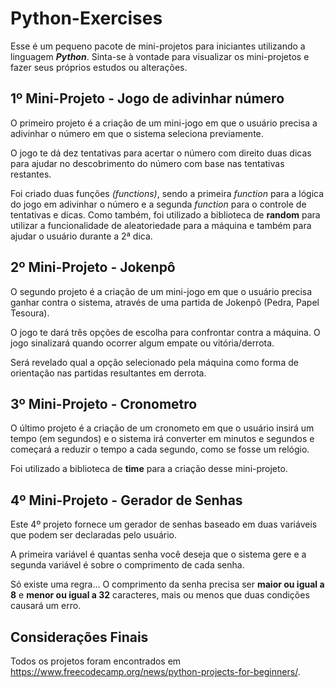 # Python-Exercises

Esse é um pequeno pacote de mini-projetos para iniciantes utilizando a linguagem ***Python***.
Sinta-se à vontade para visualizar os mini-projetos e fazer seus próprios estudos ou alterações.

## 1º Mini-Projeto - Jogo de adivinhar número

O primeiro projeto é a criação de um mini-jogo em que o usuário precisa a adivinhar o número em que o sistema seleciona previamente.

O jogo te dá dez tentativas para acertar o número com direito duas dicas para ajudar no descobrimento do número com base nas tentativas restantes.

Foi criado duas funções *(functions)*, sendo a primeira *function* para a lógica do jogo em adivinhar o número e a segunda *function* para o controle de tentativas e dicas. Como também, foi utilizado a biblioteca de **random** para utilizar a funcionalidade de aleatoriedade para a máquina e também para ajudar o usuário durante a 2ª dica.

## 2º Mini-Projeto - Jokenpô

O segundo projeto é a criação de um mini-jogo em que o usuário precisa ganhar contra o sistema, através de uma partida de Jokenpô (Pedra, Papel Tesoura).

O jogo te dará três opções de escolha para confrontar contra a máquina. O jogo sinalizará quando ocorrer algum empate ou vitória/derrota.

Será revelado qual a opção selecionado pela máquina como forma de orientação nas partidas resultantes em derrota.


## 3º Mini-Projeto - Cronometro

O último projeto é a criação de um cronometo em que o usuário insirá um tempo (em segundos) e o sistema irá converter em minutos e segundos e começará a reduzir o tempo a cada segundo, como se fosse um relógio.

Foi utilizado a biblioteca de **time** para a criação desse mini-projeto.

## 4º Mini-Projeto - Gerador de Senhas
Este 4º projeto fornece um gerador de senhas baseado em duas variáveis que podem ser declaradas pelo usuário.

A primeira variável é quantas senha você deseja que o sistema gere e a segunda variável é sobre o comprimento de cada senha.

Só existe uma regra... O comprimento da senha precisa ser **maior ou igual a 8** e **menor ou igual a 32** caracteres, mais ou menos que duas condições causará um erro.

## Considerações Finais
Todos os projetos foram encontrados em  https://www.freecodecamp.org/news/python-projects-for-beginners/.
